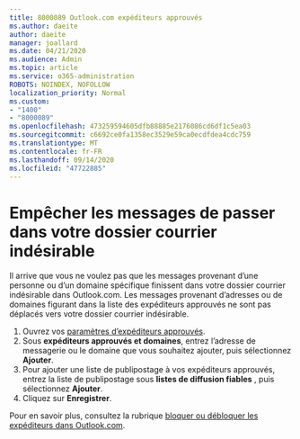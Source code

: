 ```yaml
---
title: 8000089 Outlook.com expéditeurs approuvés
ms.author: daeite
author: daeite
manager: joallard
ms.date: 04/21/2020
ms.audience: Admin
ms.topic: article
ms.service: o365-administration
ROBOTS: NOINDEX, NOFOLLOW
localization_priority: Normal
ms.custom:
- "1400"
- "8000089"
ms.openlocfilehash: 473259594605dfb88885e2176086cd6df1c5ea03
ms.sourcegitcommit: c6692ce0fa1358ec3529e59ca0ecdfdea4cdc759
ms.translationtype: MT
ms.contentlocale: fr-FR
ms.lasthandoff: 09/14/2020
ms.locfileid: "47722885"
---
```

# <a name="stop-messages-from-going-into-your-junk-email-folder"></a>Empêcher les messages de passer dans votre dossier courrier indésirable

Il arrive que vous ne voulez pas que les messages provenant d’une personne ou d’un domaine spécifique finissent dans votre dossier courrier indésirable dans Outlook.com. Les messages provenant d’adresses ou de domaines figurant dans la liste des expéditeurs approuvés ne sont pas déplacés vers votre dossier courrier indésirable.

1. Ouvrez vos [paramètres d’expéditeurs approuvés](https://go.microsoft.com/fwlink/?linkid=2035804).
2. Sous **expéditeurs approuvés et domaines**, entrez l’adresse de messagerie ou le domaine que vous souhaitez ajouter, puis sélectionnez **Ajouter**.
3. Pour ajouter une liste de publipostage à vos expéditeurs approuvés, entrez la liste de publipostage sous **listes de diffusion fiables** , puis sélectionnez **Ajouter**.
4. Cliquez sur **Enregistrer**.

Pour en savoir plus, consultez la rubrique [bloquer ou débloquer les expéditeurs dans Outlook.com](https://support.office.com/article/afba1c94-77bb-4f50-8b85-057cf52f4d5e?wt.mc_id=Office_Outlook_com_Alchemy).